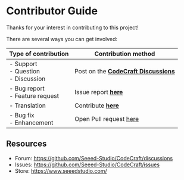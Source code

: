 <!-- Source: https://github.com/arduino/tooling-project-assets/blob/main/documentation-templates/contributor-guide/general/CONTRIBUTING.md -->

# Contributor Guide

Thanks for your interest in contributing to this project!

There are several ways you can get involved:

| Type of contribution                      | Contribution method                                                              |
| ----------------------------------------- | -------------------------------------------------------------------------------- |
| - Support<br/>- Question<br/>- Discussion | Post on the [**CodeCraft Discussions**](https://github.com/Seeed-Studio/CodeCraft/discussions)                                          |
| - Bug report<br/>- Feature request        | Issue report  [**here**](https://github.com/Seeed-Studio/CodeCraft/issues)                                  |
| - Translation                               | Contribute [**here**](https://github.com/Seeed-Studio/CodeCraft/tree/main/l10n)                                            |
| - Bug fix<br/>- Enhancement               | Open Pull request [here](https://github.com/Seeed-Studio/CodeCraft/pulls)                                |


## Resources

- Forum: https://github.com/Seeed-Studio/CodeCraft/discussions
- Issues: https://github.com/Seeed-Studio/CodeCraft/issues
- Store: https://www.seeedstudio.com/